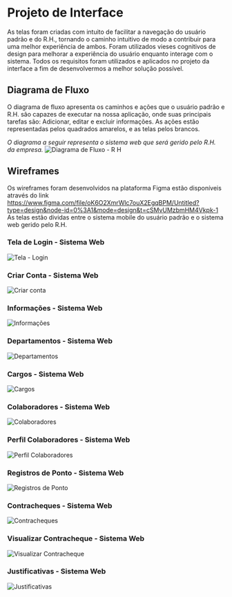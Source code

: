 
# Projeto de Interface

As telas foram criadas com intuito de facilitar a navegação do usuário padrão e do R.H., tornando o caminho intuitivo de modo a contribuir para uma melhor experiência de ambos. Foram utilizados vieses cognitivos de design para melhorar a experiência do usuário enquanto interage com o sistema. Todos os requisitos foram utilizados e aplicados no projeto da interface a fim de desenvolvermos a melhor solução possível.

## Diagrama de Fluxo

O diagrama de fluxo apresenta os caminhos e ações que o usuário padrão e R.H. são capazes de executar na nossa aplicação, onde suas principais tarefas são: Adicionar, editar e excluir informações. As ações estão representadas pelos quadrados amarelos, e as telas pelos brancos.

*O diagrama a seguir representa o sistema web que será gerido pelo R.H. da empresa.*
![Diagrama de Fluxo - R H](https://github.com/ICEI-PUC-Minas-PMV-ADS/pmv-ads-2023-2-e4-proj-infra-t3-grupo-1-projeto-ponto/assets/103212087/eb77772f-36a0-4f37-9729-18278ea805d3)


## Wireframes

Os wireframes foram desenvolvidos na plataforma Figma estão disponíveis através do link
https://www.figma.com/file/oK6O2XmrWlc7ouX2EgqBPM/Untitled?type=design&node-id=0%3A1&mode=design&t=cSMvUMzbmHM4Vkpk-1
As telas estão dividas entre o sistema mobile do usuário padrão e o sistema web gerido pelo R.H.

### Tela de Login - Sistema Web
![Tela - Login](https://github.com/ICEI-PUC-Minas-PMV-ADS/pmv-ads-2023-2-e4-proj-infra-t3-grupo-1-projeto-ponto/assets/103212087/a29e77bf-42af-41d9-b642-2454405318a0)

### Criar Conta - Sistema Web
![Criar conta](https://github.com/ICEI-PUC-Minas-PMV-ADS/pmv-ads-2023-2-e4-proj-infra-t3-grupo-1-projeto-ponto/assets/103212087/eee0d8bf-5e2c-483c-ba78-b96e6b6d2a5b)

### Informações - Sistema Web
![Informações](https://github.com/ICEI-PUC-Minas-PMV-ADS/pmv-ads-2023-2-e4-proj-infra-t3-grupo-1-projeto-ponto/assets/103212087/17fd8920-1dd5-4a7d-abfa-b4c5814d5fee)

### Departamentos - Sistema Web
![Departamentos](https://github.com/ICEI-PUC-Minas-PMV-ADS/pmv-ads-2023-2-e4-proj-infra-t3-grupo-1-projeto-ponto/assets/103212087/dbb038eb-080b-4c36-82ed-e012b5206304)

### Cargos - Sistema Web
![Cargos](https://github.com/ICEI-PUC-Minas-PMV-ADS/pmv-ads-2023-2-e4-proj-infra-t3-grupo-1-projeto-ponto/assets/103212087/cfd9994a-0c09-4b22-8189-78350fd31f55)

### Colaboradores - Sistema Web
![Colaboradores](https://github.com/ICEI-PUC-Minas-PMV-ADS/pmv-ads-2023-2-e4-proj-infra-t3-grupo-1-projeto-ponto/assets/103212087/69e3faa6-f8da-4532-ad42-f7d444af41f4)

### Perfil Colaboradores - Sistema Web
![Perfil Colaboradores](https://github.com/ICEI-PUC-Minas-PMV-ADS/pmv-ads-2023-2-e4-proj-infra-t3-grupo-1-projeto-ponto/assets/103212087/716dd109-b393-4993-9531-9f977b9955da)

### Registros de Ponto - Sistema Web
![Registros de Ponto](https://github.com/ICEI-PUC-Minas-PMV-ADS/pmv-ads-2023-2-e4-proj-infra-t3-grupo-1-projeto-ponto/assets/103212087/b9c5a4ab-85ac-450a-8160-9448afb8334c)

### Contracheques - Sistema Web
![Contracheques](https://github.com/ICEI-PUC-Minas-PMV-ADS/pmv-ads-2023-2-e4-proj-infra-t3-grupo-1-projeto-ponto/assets/103212087/343f9b55-8747-4684-b650-66b6aa4d238c)

### Visualizar Contracheque - Sistema Web
![Visualizar Contracheque](https://github.com/ICEI-PUC-Minas-PMV-ADS/pmv-ads-2023-2-e4-proj-infra-t3-grupo-1-projeto-ponto/assets/103212087/5cb12cda-0bdc-48dd-ad5e-e733a2034c75)

### Justificativas - Sistema Web
![Justificativas](https://github.com/ICEI-PUC-Minas-PMV-ADS/pmv-ads-2023-2-e4-proj-infra-t3-grupo-1-projeto-ponto/assets/103212087/00a450d7-a30c-4338-bd5a-d63c57d8dd91)


